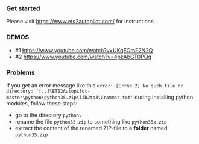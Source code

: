 ### Get started
Please visit https://www.ets2autopilot.com/ for instructions.

### DEMOS

- \#1 https://www.youtube.com/watch?v=UKqEOmF2N2Q
- \#2 https://www.youtube.com/watch?v=4pzAbGT0PQg


### Problems
If you get an error message like this `error: [Errno 2] No such file or directory: '[..]\ETS2Autopilot-master\python\python35.zip\lib2to3\Grammar.txt'` during installing python modules, follow these steps:
- go to the directory `python\`
- rename the file `python35.zip` to something like `python35x.zip`
- extract the content of the renamed ZIP-file to a **folder** named `python35.zip`
